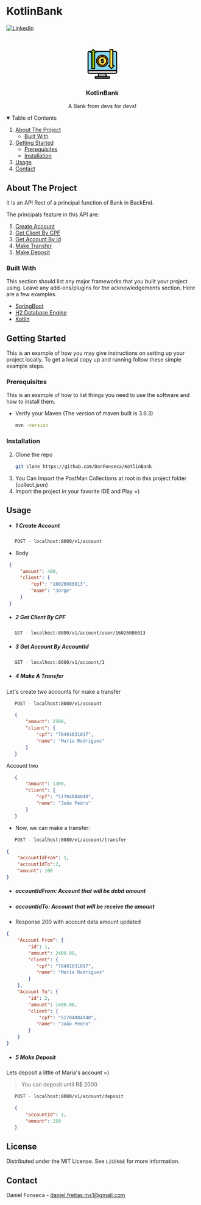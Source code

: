 # KotlinBank



[![LinkedIn][linkedin-shield]][linkedin-url]

<!-- PROJECT LOGO -->
<br />
<p align="center">
  <a href="https://github.com/othneildrew/Best-README-Template">
    <img src="images/logo.png" alt="Logo" width="80" height="80">
 </a>

  <h3 align="center">KotlinBank</h3>

<p align="center">
    A Bank from devs for devs!
</p>



<!-- TABLE OF CONTENTS -->
<details open="open">
  <summary>Table of Contents</summary>
  <ol>
    <li>
      <a href="#about-the-project">About The Project</a>
      <ul>
        <li><a href="#built-with">Built With</a></li>
      </ul>
    </li>
    <li>
      <a href="#getting-started">Getting Started</a>
      <ul>
        <li><a href="#prerequisites">Prerequisites</a></li>
        <li><a href="#installation">Installation</a></li>
      </ul>
    </li>
    <li><a href="#usage">Usage</a></li>
    <li><a href="#contact">Contact</a></li>
  </ol>
</details>



<!-- ABOUT THE PROJECT -->
## About The Project
It is an API Rest of a principal function of Bank in BackEnd.

The principals feature in this API are:

<ol>
<li><a href="#create-account">Create Account</a></li>
<li><a href="#usage">Get Client By CPF</a></li> 
<li><a href="#usage">Get Account By Id</a></li>
<li><a href="##usage">Make Transfer</a></li>
<li><a href="##usage">Make Deposit</a></li>
</ol>



### Built With

This section should list any major frameworks that you built your project using. Leave any add-ons/plugins for the acknowledgements section. Here are a few examples.
* [SpringBoot](https://spring.io/projects/spring-boot)
* [H2 Database Engine](https://www.h2database.com/html/main.html)
* [Kotlin](https://kotlinlang.org/docs/reference/)



<!-- GETTING STARTED -->
## Getting Started

This is an example of how you may give instructions on setting up your project locally.
To get a local copy up and running follow these simple example steps.

### Prerequisites

This is an example of how to list things you need to use the software and how to install them.
* Verify your Maven (The version of maven built is 3.6.3)
  ```sh
  mvn -version
  ```

### Installation


2. Clone the repo
   ```sh
   git clone https://github.com/DanFonseca/KotlinBank
   ```
4. You Can Import the PostMan Collections at root in this project folder (collect.json)
3. Import the project in your favorite IDE and Play =)

<!-- USAGE EXAMPLES -->
## Usage

* ##### 1 Create Account

```sh
   POST - localhost:8080/v1/account
   ```
* Body

 ```json
  {
      "amount": 400,
      "client": {
          "cpf": "16026086013",
          "name": "Jorge"
      }
  }
```
  
  * ##### 2 Get Client By CPF
```sh
   GET - localhost:8080/v1/account/user/16026086013
   ```


* ##### 3 Get Account By AccountId
```sh
   GET - localhost:8080/v1/account/1
   ```

* ##### 4 Make A Transfer

Let's create two accounts for make a transfer

```sh
   POST - localhost:8080/v1/account
   ```
```json
   {
       "amount": 2500,
       "client": {
           "cpf": "70491031017",
           "name": "Maria Rodrigues"
       }
   }
   ```
Account two
```json
   {
       "amount": 1300,
       "client": {
           "cpf": "51704084040",
           "name": "João Pedro"
       }
   }
   ```

- Now, we can make a transfer:

```sh
   POST - localhost:8080/v1/account/transfer
   ```
```json
{
    "accountIdFrom": 1,
    "accountIdTo":2,
    "amount": 100
}
   ```
- ##### accountIdFrom: Account that will be debit amount
- ##### accountIdTo: Account that will be receive the amount

- Response 200 with account data amount updated

```json
{
    "Account From": {
        "id": 1,
        "amount": 2400.00,
        "client": {
           "cpf": "70491031017",
           "name": "Maria Rodrigues"
        }
    },
    "Account To": {
        "id": 2,
        "amount": 1400.00,
        "client": {
            "cpf": "51704084040",
           "name": "João Pedro"
        }
    }
}
   ```

* ##### 5 Make Deposit
Lets deposit a little of Maria's account  =)
 > You can deposit until R$ 2000
```sh
   POST - localhost:8080/v1/account/deposit
   ```
```json
   {
       "accountId": 1,
       "amount": 250
   }
   ```

<!-- LICENSE -->
## License

Distributed under the MIT License. See `LICENSE` for more information.



<!-- CONTACT -->
## Contact

Daniel Fonseca  - daniel.freitas.ms1@gmail.com


<!-- MARKDOWN LINKS & IMAGES -->
<!-- https://www.markdownguide.org/basic-syntax/#reference-style-links -->
[stars-shield]: https://img.shields.io/github/stars/othneildrew/Best-README-Template.svg?style=for-the-badge
[stars-url]: https://github.com/othneildrew/Best-README-Template/stargazers
[linkedin-shield]: https://img.shields.io/badge/-LinkedIn-black.svg?style=for-the-badge&logo=linkedin&colorB=555
[linkedin-url]:https://www.linkedin.com/in/%F0%9F%91%A8%F0%9F%8F%BD%E2%80%8D%F0%9F%92%BB-daniel-freitas-28666a134/